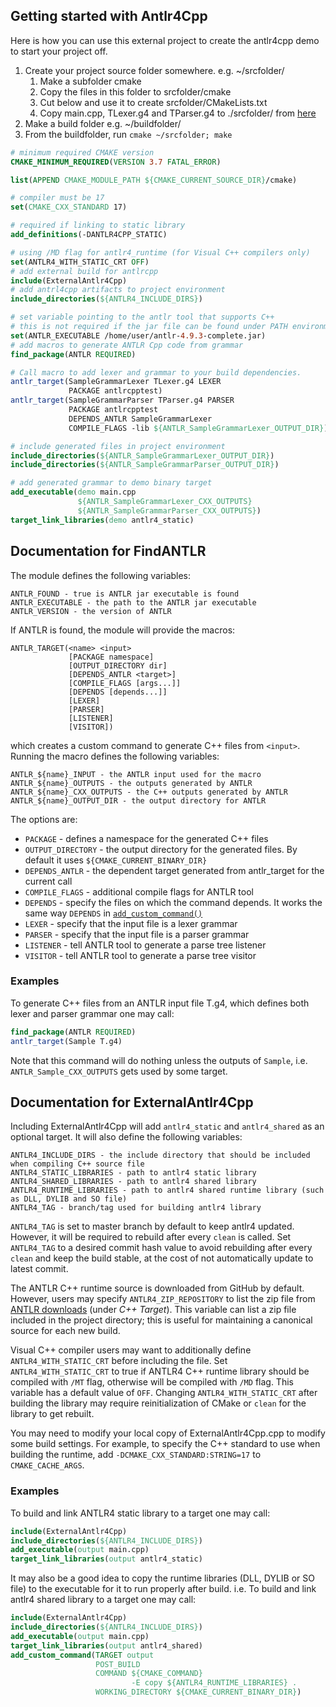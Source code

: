 ## Getting started with Antlr4Cpp

Here is how you can use this external project to create the antlr4cpp demo to start your project off.

1. Create your project source folder somewhere. e.g. ~/srcfolder/
   1. Make a subfolder cmake
   2. Copy the files in this folder to srcfolder/cmake
   3. Cut below and use it to create srcfolder/CMakeLists.txt
   4. Copy main.cpp, TLexer.g4 and TParser.g4 to ./srcfolder/ from [here](https://github.com/antlr/antlr4/tree/master/runtime/Cpp/demo)
2. Make a build folder e.g. ~/buildfolder/
3. From the buildfolder, run `cmake ~/srcfolder; make`

```cmake
# minimum required CMAKE version
CMAKE_MINIMUM_REQUIRED(VERSION 3.7 FATAL_ERROR)

list(APPEND CMAKE_MODULE_PATH ${CMAKE_CURRENT_SOURCE_DIR}/cmake)

# compiler must be 17
set(CMAKE_CXX_STANDARD 17)

# required if linking to static library
add_definitions(-DANTLR4CPP_STATIC)

# using /MD flag for antlr4_runtime (for Visual C++ compilers only)
set(ANTLR4_WITH_STATIC_CRT OFF)
# add external build for antlrcpp
include(ExternalAntlr4Cpp)
# add antrl4cpp artifacts to project environment
include_directories(${ANTLR4_INCLUDE_DIRS})

# set variable pointing to the antlr tool that supports C++
# this is not required if the jar file can be found under PATH environment
set(ANTLR_EXECUTABLE /home/user/antlr-4.9.3-complete.jar)
# add macros to generate ANTLR Cpp code from grammar
find_package(ANTLR REQUIRED)

# Call macro to add lexer and grammar to your build dependencies.
antlr_target(SampleGrammarLexer TLexer.g4 LEXER
             PACKAGE antlrcpptest)
antlr_target(SampleGrammarParser TParser.g4 PARSER
             PACKAGE antlrcpptest
             DEPENDS_ANTLR SampleGrammarLexer
             COMPILE_FLAGS -lib ${ANTLR_SampleGrammarLexer_OUTPUT_DIR})

# include generated files in project environment
include_directories(${ANTLR_SampleGrammarLexer_OUTPUT_DIR})
include_directories(${ANTLR_SampleGrammarParser_OUTPUT_DIR})

# add generated grammar to demo binary target
add_executable(demo main.cpp
               ${ANTLR_SampleGrammarLexer_CXX_OUTPUTS}
               ${ANTLR_SampleGrammarParser_CXX_OUTPUTS})
target_link_libraries(demo antlr4_static)
```

## Documentation for FindANTLR

The module defines the following variables:

```
ANTLR_FOUND - true is ANTLR jar executable is found
ANTLR_EXECUTABLE - the path to the ANTLR jar executable
ANTLR_VERSION - the version of ANTLR
```

If ANTLR is found, the module will  provide the macros:

```
ANTLR_TARGET(<name> <input>
             [PACKAGE namespace]
             [OUTPUT_DIRECTORY dir]
             [DEPENDS_ANTLR <target>]
             [COMPILE_FLAGS [args...]]
             [DEPENDS [depends...]]
             [LEXER]
             [PARSER]
             [LISTENER]
             [VISITOR])
```

which creates a custom command to generate C++ files from `<input>`. Running the macro defines the following variables:

```
ANTLR_${name}_INPUT - the ANTLR input used for the macro
ANTLR_${name}_OUTPUTS - the outputs generated by ANTLR
ANTLR_${name}_CXX_OUTPUTS - the C++ outputs generated by ANTLR
ANTLR_${name}_OUTPUT_DIR - the output directory for ANTLR
```

The options are:

* `PACKAGE` - defines a namespace for the generated C++ files
* `OUTPUT_DIRECTORY` - the output directory for the generated files. By default it uses `${CMAKE_CURRENT_BINARY_DIR}`
* `DEPENDS_ANTLR` - the dependent target generated from antlr_target for the current call
* `COMPILE_FLAGS` - additional compile flags for ANTLR tool
* `DEPENDS` - specify the files on which the command depends. It works the same way `DEPENDS` in [`add_custom_command()`](https://cmake.org/cmake/help/v3.11/command/add_custom_command.html)
* `LEXER` - specify that the input file is a lexer grammar
* `PARSER` - specify that the input file is a parser grammar
* `LISTENER` - tell ANTLR tool to generate a parse tree listener
* `VISITOR` - tell ANTLR tool to generate a parse tree visitor

### Examples

To generate C++ files from an ANTLR input file T.g4, which defines both lexer and parser grammar one may call:

```cmake
find_package(ANTLR REQUIRED)
antlr_target(Sample T.g4)
```

Note that this command will do nothing unless the outputs of `Sample`, i.e. `ANTLR_Sample_CXX_OUTPUTS` gets used by some target.

## Documentation for ExternalAntlr4Cpp

Including ExternalAntlr4Cpp will add `antlr4_static` and `antlr4_shared` as an optional target. It will also define the following variables:

```
ANTLR4_INCLUDE_DIRS - the include directory that should be included when compiling C++ source file
ANTLR4_STATIC_LIBRARIES - path to antlr4 static library
ANTLR4_SHARED_LIBRARIES - path to antlr4 shared library
ANTLR4_RUNTIME_LIBRARIES - path to antlr4 shared runtime library (such as DLL, DYLIB and SO file)
ANTLR4_TAG - branch/tag used for building antlr4 library
```

`ANTLR4_TAG` is set to master branch by default to keep antlr4 updated. However, it will be required to rebuild after every `clean` is called. Set `ANTLR4_TAG` to a desired commit hash value to avoid rebuilding after every `clean` and keep the build stable, at the cost of not automatically update to latest commit.

The ANTLR C++ runtime source is downloaded from GitHub by default. However, users may specify `ANTLR4_ZIP_REPOSITORY` to list the zip file from [ANTLR downloads](http://www.antlr.org/download.html) (under *C++ Target*). This variable can list a zip file included in the project directory; this is useful for maintaining a canonical source for each new build.

Visual C++ compiler users may want to additionally define `ANTLR4_WITH_STATIC_CRT` before including the file. Set `ANTLR4_WITH_STATIC_CRT` to true if ANTLR4 C++ runtime library should be compiled with `/MT` flag, otherwise will be compiled with `/MD` flag. This variable has a default value of `OFF`. Changing `ANTLR4_WITH_STATIC_CRT` after building the library may require reinitialization of CMake or `clean` for the library to get rebuilt.

You may need to modify your local copy of ExternalAntlr4Cpp.cpp to modify some build settings. For example, to specify the C++ standard to use when building the runtime, add `-DCMAKE_CXX_STANDARD:STRING=17` to `CMAKE_CACHE_ARGS`.

### Examples

To build and link ANTLR4 static library to a target one may call:

```cmake
include(ExternalAntlr4Cpp)
include_directories(${ANTLR4_INCLUDE_DIRS})
add_executable(output main.cpp)
target_link_libraries(output antlr4_static)
```

It may also be a good idea to copy the runtime libraries (DLL, DYLIB or SO file) to the executable for it to run properly after build. i.e. To build and link antlr4 shared library to a target one may call:

```cmake
include(ExternalAntlr4Cpp)
include_directories(${ANTLR4_INCLUDE_DIRS})
add_executable(output main.cpp)
target_link_libraries(output antlr4_shared)
add_custom_command(TARGET output
                   POST_BUILD
                   COMMAND ${CMAKE_COMMAND}
                           -E copy ${ANTLR4_RUNTIME_LIBRARIES} .
                   WORKING_DIRECTORY ${CMAKE_CURRENT_BINARY_DIR})
```
